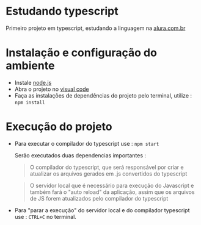 # Estudando typescript

Primeiro projeto em typescript, estudando a linguagem na [alura.com.br](https://www.alura.com.br/)


# Instalação e configuração do ambiente

- Instale [node.js](https://nodejs.org/en/download/)
- Abra o projeto no [visual code](https://code.visualstudio.com/download) 
- Faça as instalações de dependências do projeto pelo terminal, utilize : `npm install` 

# Execução do projeto 
- Para executar o compilador do typescript use : `npm start` 

    Serão executados duas dependencias importantes :
    > O compilador do typescript, que será responsável por criar e atualizar os arquivos gerados em .js convertidos do typescript

    > O servidor local que é necessário para execução do Javascript e também fará o "auto reload" da aplicação, assim que os arquivos de JS forem atualizados pelo compilador do typescript

- Para "parar a execução" do servidor local e do compilador typescript use : `CTRL+C` no terminal.